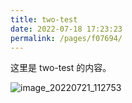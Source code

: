 ```yaml
---
title: two-test
date: 2022-07-18 17:23:23
permalink: /pages/f07694/
---
```


这里是 two-test 的内容。

![image_20220721_112753](https://cdn.staticaly.com/gh/eryajf/tu/main/img/image_20220721_112753.jpeg)
